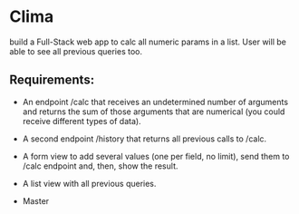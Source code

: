 # Clima

build a Full-Stack web app to calc all numeric params in a list. User will be able to see all previous queries too.

## Requirements:

- An endpoint /calc that receives an undetermined number of arguments and returns the sum of those arguments that are numerical (you could receive different types of data).
- A second endpoint /history that returns all previous calls to /calc.
- A form view to add several values (one per field, no limit), send them to /calc endpoint and, then, show the result.
- A list view with all previous queries.

- Master
